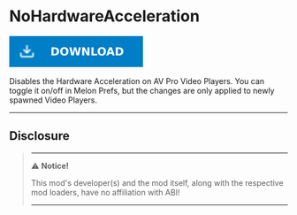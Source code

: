 # NoHardwareAcceleration

[![Download Latest NoHardwareAcceleration.dll](../.Resources/DownloadButtonEnabled.svg "Download Latest NoHardwareAcceleration.dll")](https://github.com/kafeijao/Kafe_CVR_Mods/releases/latest/download/NoHardwareAcceleration.dll)

Disables the Hardware Acceleration on AV Pro Video Players.
You can toggle it on/off in Melon Prefs, but the changes are only applied to newly spawned Video Players.

---

## Disclosure

> ---
> ⚠️ **Notice!**
>
> This mod's developer(s) and the mod itself, along with the respective mod loaders, have no affiliation with ABI!
>
> ---

